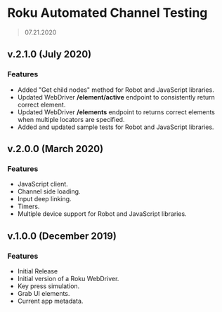 # **Roku Automated Channel Testing**
> 07.21.2020

## v.2.1.0 (July 2020)

### Features
 * Added "Get child nodes" method for Robot and JavaScript libraries.
 * Updated WebDriver **/element/active** endpoint to consistently return correct element.
 * Updated WebDriver **/elements** endpoint to returns correct elements when multiple locators are specified.
 * Added and updated sample tests for Robot and JavaScript libraries.

## v.2.0.0 (March 2020)

### Features
 * JavaScript client.
 * Channel side loading.
 * Input deep linking.
 * Timers.
 * Multiple device support for Robot and JavaScript libraries.

## v.1.0.0 (December 2019)

### Features
 * Initial Release
 * Initial version of a Roku WebDriver.
 * Key press simulation.
 * Grab UI elements.
 * Current app metadata.
